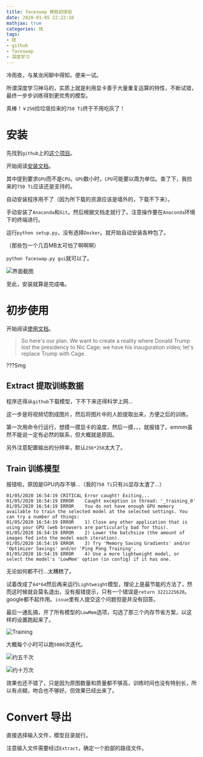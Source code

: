 ```yaml
---
title: faceswap 换脸初体验
date: 2020-01-05 22:22:10
mathjax: true
categories: 技
tags:
- 技
- github
- faceswap
- 深度学习
---
```


冷雨夜，与某龙闲聊中得知，便来一试。

所谓深度学习神马的，实质上就是利用显卡善于大量重复运算的特性，不断试错，最终一步步训练得到更优秀的模型。

真棒！`￥250`捡垃圾捡来的`750 Ti`终于不用吃灰了！

# 安装

先找到`github`上的[这个项目](https://github.com/deepfakes/faceswap)。

开始阅读[安装文档](https://github.com/deepfakes/faceswap/blob/master/INSTALL.md)。

其中提到要求`GPU`而不是`CPU`。`GPU`数小时，`CPU`可能要以周为单位。查了下，我捡来的`750 Ti`应该还是支持的。

自动安装程序用不了（因为所下载的资源应该是墙外的，下载不下来）。

手动安装了`Anaconda`和`Git`。然后根据文档走就行了。注意操作要在`Anaconda`环境下的终端进行。

运行`python setup.py`，没有选择`Docker`。就开始自动安装各种包了。

（那些包一个几百MB太可怕了啊啊啊）

`python faceswap.py gui`就可以了。

![界面截图](https://s2.ax1x.com/2020/01/05/lBXODs.png)

至此，安装就算是完成咯。

# 初步使用

开始阅读[使用文档](https://github.com/deepfakes/faceswap/blob/master/USAGE.md)。


> So here's our plan. We want to create a reality where Donald Trump lost the presidency to Nic Cage; we have his inauguration video; let's replace Trump with Cage.

???Smg

## Extract 提取训练数据

程序还得从`github`下载模型，下不下来还得科学上网...

这一步是将视频切割成图片，然后将图片中的人脸提取出来，方便之后的训练。

第一次用命令行运行，想摸一摸显卡的温度，然后一摸，，，就报错了。emmm虽然不能说一定有必然的联系，但大概就是原因。

另外注意配置输出的分辨率，默认`256*256`太大了。

## Train 训练模型

报错啦，原因是GPU内存不够...（我的`750 Ti`只有`2G`显存太渣了...）

```
01/05/2020 16:54:19 CRITICAL Error caught! Exiting...
01/05/2020 16:54:19 ERROR    Caught exception in thread: '_training_0'
01/05/2020 16:54:19 ERROR    You do not have enough GPU memory available to train the selected model at the selected settings. You can try a number of things:
01/05/2020 16:54:19 ERROR    1) Close any other application that is using your GPU (web browsers are particularly bad for this).
01/05/2020 16:54:19 ERROR    2) Lower the batchsize (the amount of images fed into the model each iteration).
01/05/2020 16:54:19 ERROR    3) Try 'Memory Saving Gradients' and/or 'Optimizer Savings' and/or 'Ping Pong Training'.
01/05/2020 16:54:19 ERROR    4) Use a more lightweight model, or select the model's 'LowMem' option (in config) if it has one.
```

无论如何都不行...太糟糕了。

试着改成了`64*64`然后再来运行`Lightweight`模型，理论上是最节能的方法了，然而这时候就会莫名退出，没有报错提示，只有一个错误是`return 3221225620`。google都不起作用。`issue`里有人提交这个问题但是并没有回答。

最后一通乱搞，开了所有模型的`LowMem`选项，勾选了那三个内存节省方案，以这样的设置跑起来了。

![Training](https://s2.ax1x.com/2020/01/05/lrSa5R.png)

大概每个小时可以跑`5000`次迭代。

![约五千次](https://s2.ax1x.com/2020/01/06/lsRxWn.png)

![约十万次](https://s2.ax1x.com/2020/01/06/lsRzzq.png)

效果也还不错了，只是因为原图数量和质量都不够高，训练时间也没有特别长，所以有点糊，吻合也不够好。但效果已经出来了。

# Convert 导出

直接选择输入文件，模型目录就行。

注意输入文件需要经过`Extract`，确定一个脸部的路径文件。
